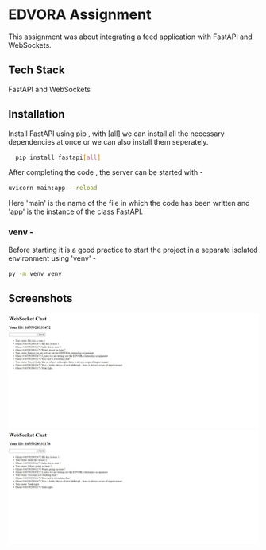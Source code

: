 
# EDVORA Assignment

This assignment was about integrating a feed application with FastAPI and WebSockets.


## Tech Stack

FastAPI and WebSockets




## Installation

Install FastAPI using pip , with [all] we can install all the necessary dependencies at once or we can also install them seperately.

```bash
  pip install fastapi[all]
```
After completing the code , the server can be started with -

```bash
uvicorn main:app --reload
```

Here 'main' is the name of the file in which the code has been written and 'app' is the instance of the class FastAPI.

### venv -
Before starting it is a good practice to start the project in a separate isolated environment using 'venv' -

```bash
py -m venv venv
```


## Screenshots

![Homepage](https://github.com/anuragshukla07/EdvoraInternshipTask/blob/master/Screenshots/WebSocket%20CHAT%20-%202.jpg)
![Homepage](https://github.com/anuragshukla07/EdvoraInternshipTask/blob/master/Screenshots/WebSocket%20CHAT%20-1.jpg)
